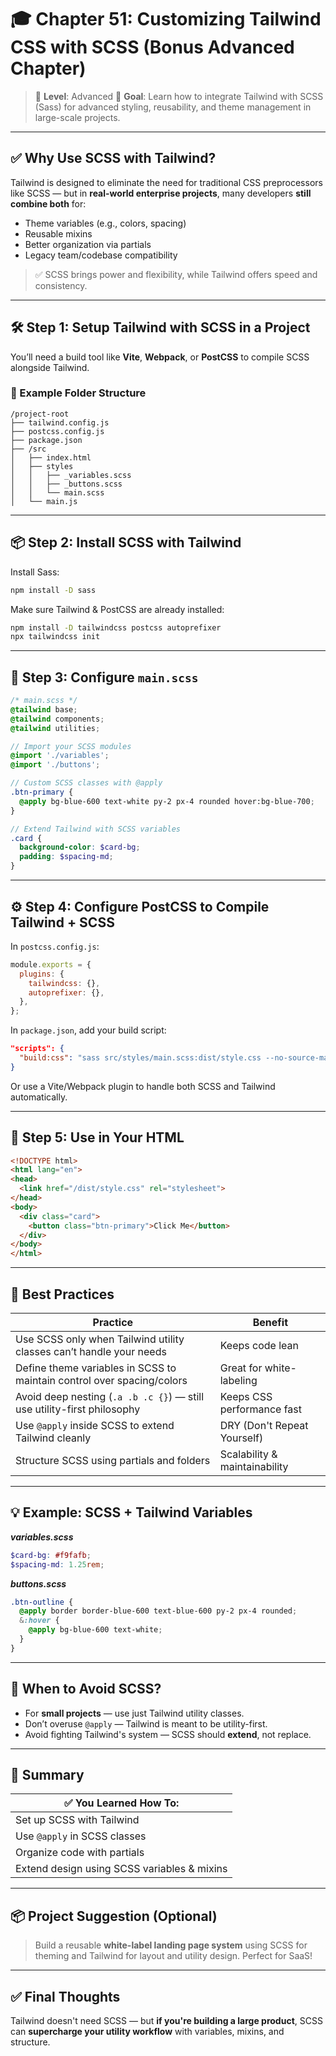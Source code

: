 
# 🎓 Chapter 51: Customizing Tailwind CSS with SCSS (Bonus Advanced Chapter)

> 🚀 **Level**: Advanced
> 🎯 **Goal**: Learn how to integrate Tailwind with SCSS (Sass) for advanced styling, reusability, and theme management in large-scale projects.

---

## ✅ Why Use SCSS with Tailwind?

Tailwind is designed to eliminate the need for traditional CSS preprocessors like SCSS — but in **real-world enterprise projects**, many developers **still combine both** for:

* Theme variables (e.g., colors, spacing)
* Reusable mixins
* Better organization via partials
* Legacy team/codebase compatibility

> ✅ SCSS brings power and flexibility, while Tailwind offers speed and consistency.

---

## 🛠️ Step 1: Setup Tailwind with SCSS in a Project

You’ll need a build tool like **Vite**, **Webpack**, or **PostCSS** to compile SCSS alongside Tailwind.

### 📁 Example Folder Structure

```
/project-root
├── tailwind.config.js
├── postcss.config.js
├── package.json
├── /src
│   ├── index.html
│   ├── styles
│   │   ├── _variables.scss
│   │   ├── _buttons.scss
│   │   └── main.scss
│   └── main.js
```

---

## 📦 Step 2: Install SCSS with Tailwind

Install Sass:

```bash
npm install -D sass
```

Make sure Tailwind & PostCSS are already installed:

```bash
npm install -D tailwindcss postcss autoprefixer
npx tailwindcss init
```

---

## 📄 Step 3: Configure `main.scss`

```scss
/* main.scss */
@tailwind base;
@tailwind components;
@tailwind utilities;

// Import your SCSS modules
@import './variables';
@import './buttons';

// Custom SCSS classes with @apply
.btn-primary {
  @apply bg-blue-600 text-white py-2 px-4 rounded hover:bg-blue-700;
}

// Extend Tailwind with SCSS variables
.card {
  background-color: $card-bg;
  padding: $spacing-md;
}
```

---

## ⚙️ Step 4: Configure PostCSS to Compile Tailwind + SCSS

In `postcss.config.js`:

```js
module.exports = {
  plugins: {
    tailwindcss: {},
    autoprefixer: {},
  },
};
```

In `package.json`, add your build script:

```json
"scripts": {
  "build:css": "sass src/styles/main.scss:dist/style.css --no-source-map"
}
```

Or use a Vite/Webpack plugin to handle both SCSS and Tailwind automatically.

---

## 🧪 Step 5: Use in Your HTML

```html
<!DOCTYPE html>
<html lang="en">
<head>
  <link href="/dist/style.css" rel="stylesheet">
</head>
<body>
  <div class="card">
    <button class="btn-primary">Click Me</button>
  </div>
</body>
</html>
```

---

## 🧠 Best Practices

| Practice                                                                | Benefit                       |
| ----------------------------------------------------------------------- | ----------------------------- |
| Use SCSS only when Tailwind utility classes can’t handle your needs     | Keeps code lean               |
| Define theme variables in SCSS to maintain control over spacing/colors  | Great for white-labeling      |
| Avoid deep nesting (`.a .b .c {}`) — still use utility-first philosophy | Keeps CSS performance fast    |
| Use `@apply` inside SCSS to extend Tailwind cleanly                     | DRY (Don't Repeat Yourself)   |
| Structure SCSS using partials and folders                               | Scalability & maintainability |

---

## 💡 Example: SCSS + Tailwind Variables

***variables.scss***

```scss
$card-bg: #f9fafb;
$spacing-md: 1.25rem;
```

***buttons.scss***

```scss
.btn-outline {
  @apply border border-blue-600 text-blue-600 py-2 px-4 rounded;
  &:hover {
    @apply bg-blue-600 text-white;
  }
}
```

---

## 🧩 When to Avoid SCSS?

* For **small projects** — use just Tailwind utility classes.
* Don’t overuse `@apply` — Tailwind is meant to be utility-first.
* Avoid fighting Tailwind's system — SCSS should **extend**, not replace.

---

## 🏁 Summary

| ✅ You Learned How To:                       |
| ------------------------------------------- |
| Set up SCSS with Tailwind                   |
| Use `@apply` in SCSS classes                |
| Organize code with partials                 |
| Extend design using SCSS variables & mixins |

---

## 📦 Project Suggestion (Optional)

> Build a reusable **white-label landing page system** using SCSS for theming and Tailwind for layout and utility design. Perfect for SaaS!

---

## ✅ Final Thoughts

Tailwind doesn't need SCSS — but **if you're building a large product**, SCSS can **supercharge your utility workflow** with variables, mixins, and structure.
